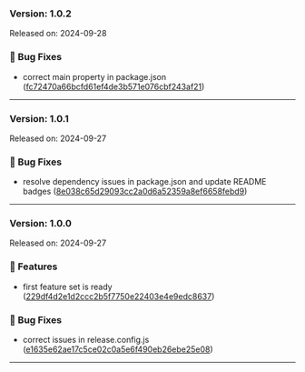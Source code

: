 ### Version: 1.0.2  
Released on: 2024-09-28


### 🐛 Bug Fixes

* correct main property in package.json ([fc72470a66bcfd61ef4de3b571e076cbf243af21](/commit/fc72470a66bcfd61ef4de3b571e076cbf243af21))



---

### Version: 1.0.1  
Released on: 2024-09-27


### 🐛 Bug Fixes

* resolve dependency issues in package.json and update README badges ([8e038c65d29093cc2a0d6a52359a8ef6658febd9](/commit/8e038c65d29093cc2a0d6a52359a8ef6658febd9))



---

### Version: 1.0.0  
Released on: 2024-09-27


### 🚀 Features

* first feature set is ready ([229df4d2e1d2ccc2b5f7750e22403e4e9edc8637](/commit/229df4d2e1d2ccc2b5f7750e22403e4e9edc8637))

### 🐛 Bug Fixes

* correct issues in release.config.js ([e1635e62ae17c5ce02c0a5e6f490eb26ebe25e08](/commit/e1635e62ae17c5ce02c0a5e6f490eb26ebe25e08))



---
